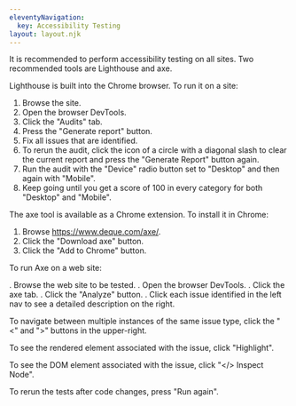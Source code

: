 ```yaml
---
eleventyNavigation:
  key: Accessibility Testing
layout: layout.njk
---
```


It is recommended to perform accessibility testing on all sites.
Two recommended tools are Lighthouse and axe.

Lighthouse is built into the Chrome browser.
To run it on a site:

1. Browse the site.
1. Open the browser DevTools.
1. Click the "Audits" tab.
1. Press the "Generate report" button.
1. Fix all issues that are identified.
1. To rerun the audit, click the icon of a circle with a diagonal slash
   to clear the current report and press the "Generate Report" button again.
1. Run the audit with the "Device" radio button set to "Desktop"
   and then again with "Mobile".
1. Keep going until you get a score of 100 in every category
   for both "Desktop" and "Mobile".

The axe tool is available as a Chrome extension.
To install it in Chrome:

1. Browse <https://www.deque.com/axe/>.
1. Click the "Download axe" button.
1. Click the "Add to Chrome" button.

To run Axe on a web site:

. Browse the web site to be tested.
. Open the browser DevTools.
. Click the axe tab.
. Click the "Analyze" button.
. Click each issue identified in the left nav
to see a detailed description on the right.

To navigate between multiple instances of the same issue type,
click the "<" and ">" buttons in the upper-right.

To see the rendered element associated with the issue,
click "Highlight".

To see the DOM element associated with the issue,
click "</> Inspect Node".

To rerun the tests after code changes,
press "Run again".
